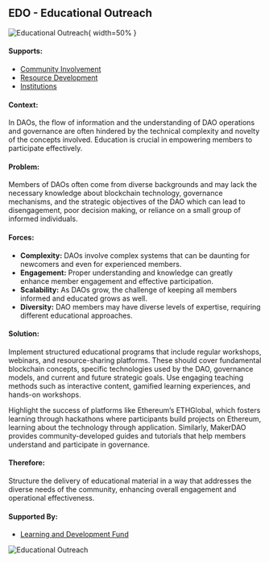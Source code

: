 ## EDO - Educational Outreach

![Educational Outreach](output/illustrations/educational_outreach.png){ width=50% }

#### Supports:

* [Community Involvement](/patterns/community_involvement.html)
* [Resource Development](/patterns/resource_development.html)
* [Institutions](/patterns/institutions.html)

#### Context:

In DAOs, the flow of information and the understanding of DAO operations and governance are often hindered by the technical complexity and novelty of the concepts involved. Education is crucial in empowering members to participate effectively.

#### Problem:

Members of DAOs often come from diverse backgrounds and may lack the necessary knowledge about blockchain technology, governance mechanisms, and the strategic objectives of the DAO which can lead to disengagement, poor decision making, or reliance on a small group of informed individuals.

#### Forces:

- **Complexity:** DAOs involve complex systems that can be daunting for newcomers and even for experienced members.
- **Engagement:** Proper understanding and knowledge can greatly enhance member engagement and effective participation.
- **Scalability:** As DAOs grow, the challenge of keeping all members informed and educated grows as well.
- **Diversity:** DAO members may have diverse levels of expertise, requiring different educational approaches.

#### Solution:

Implement structured educational programs that include regular workshops, webinars, and resource-sharing platforms. These should cover fundamental blockchain concepts, specific technologies used by the DAO, governance models, and current and future strategic goals. Use engaging teaching methods such as interactive content, gamified learning experiences, and hands-on workshops. 

Highlight the success of platforms like Ethereum’s ETHGlobal, which fosters learning through hackathons where participants build projects on Ethereum, learning about the technology through application. Similarly, MakerDAO provides community-developed guides and tutorials that help members understand and participate in governance.

#### Therefore:

Structure the delivery of educational material in a way that addresses the diverse needs of the community, enhancing overall engagement and operational effectiveness.

#### Supported By:

* [Learning and Development Fund](/patterns/learning_and_development_fund.html)

![Educational Outreach](output/educational_outreach_specific_graph.png)